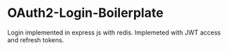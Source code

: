 # OAuth2-Login-Boilerplate
Login implemented in express js with redis. Implemeted with JWT access and refresh tokens. 
